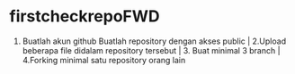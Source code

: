# firstcheckrepoFWD
1. Buatlah akun github  Buatlah repository dengan akses public | 2.Upload beberapa file didalam repository tersebut  |  3. Buat minimal 3 branch  | 4.Forking minimal satu repository orang lain 
